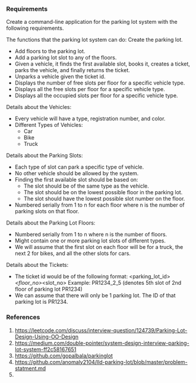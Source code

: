 ### Requirements

Create a command-line application for the parking lot system with the following requirements.

The functions that the parking lot system can do:
Create the parking lot.
* Add floors to the parking lot.
* Add a parking lot slot to any of the floors.
* Given a vehicle, it finds the first available slot, books it, creates a ticket, parks the vehicle, and finally returns the ticket.
* Unparks a vehicle given the ticket id.
* Displays the number of free slots per floor for a specific vehicle type.
* Displays all the free slots per floor for a specific vehicle type.
* Displays all the occupied slots per floor for a specific vehicle type.

Details about the Vehicles:
* Every vehicle will have a type, registration number, and color. 
* Different Types of Vehicles:
  * Car
  * Bike
  * Truck

Details about the Parking Slots:
* Each type of slot can park a specific type of vehicle.
* No other vehicle should be allowed by the system.
* Finding the first available slot should be based on:
  * The slot should be of the same type as the vehicle.
  * The slot should be on the lowest possible floor in the parking lot.
  * The slot should have the lowest possible slot number on the floor.
* Numbered serially from 1 to n for each floor where n is the number of parking slots on that floor.

Details about the Parking Lot Floors:
* Numbered serially from 1 to n where n is the number of floors.
* Might contain one or more parking lot slots of different types.
* We will assume that the first slot on each floor will be for a truck, the next 2 for bikes, and all the other slots for cars.

Details about the Tickets:
* The ticket id would be of the following format:
<parking_lot_id>_<floor_no>_<slot_no>
Example: PR1234_2_5 (denotes 5th slot of 2nd floor of parking lot PR1234)
* We can assume that there will only be 1 parking lot. The ID of that parking lot is PR1234.


### References
1. https://leetcode.com/discuss/interview-question/124739/Parking-Lot-Design-Using-OO-Design
2. https://medium.com/double-pointer/system-design-interview-parking-lot-system-ff2c58167651
3. https://github.com/gopalbala/parkinglot
4. https://github.com/anomaly2104/lld-parking-lot/blob/master/problem-statment.md
5. 